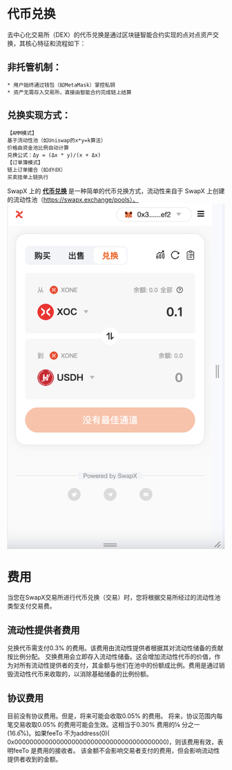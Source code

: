 # 代币兑换

去中心化交易所（DEX）的代币兑换是通过区块链智能合约实现的点对点资产交换，其核心特征和流程如下：
## 非托管机制：
    * 用户始终通过钱包（如MetaMask）掌控私钥
    * 资产无需存入交易所，直接由智能合约完成链上结算
## 兑换实现方式：
    【AMM模式】
    基于流动性池（如Uniswap的x*y=k算法）
    价格由资金池比例自动计算
    兑换公式：Δy = (Δx * y)/(x + Δx)
    【订单簿模式】
    链上订单撮合（如dYdX）
    买卖挂单上链执行

SwapX 上的 [**代币兑换**](https://swapx.exchange) 是一种简单的代币兑换方式，流动性来自于 SwapX 上创建的流动性池（https://swapx.exchange/pools）。
![alt text](image.png)

# 费用
当您在SwapX交易所进行代币兑换（交易）时，您将根据交易所经过的流动性池类型支付交易费。
## 流动性提供者费用
兑换代币需支付0.3% 的费用。该费用由流动性提供者根据其对流动性储备的贡献按比例分配。
交换费用会立即存入流动性储备。这会增加流动性代币的价值，作为对所有流动性提供者的支付，其金额与他们在池中的份额成比例。费用是通过销毁流动性代币来收取的，以消除基础储备的比例份额。
## 协议费用
目前没有协议费用。但是，将来可能会收取0.05% 的费用。
将来，协议范围内每笔交易收取0.05% 的费用可能会生效。这相当于0.30% 费用的⅙ 分之一(16.6̅%)。如果feeTo 不为address(0)( 0x0000000000000000000000000000000000000000)，则该费用有效，表明feeTo 是费用的接收者。
该金额不会影响交易者支付的费用，但会影响流动性提供者收到的金额。



